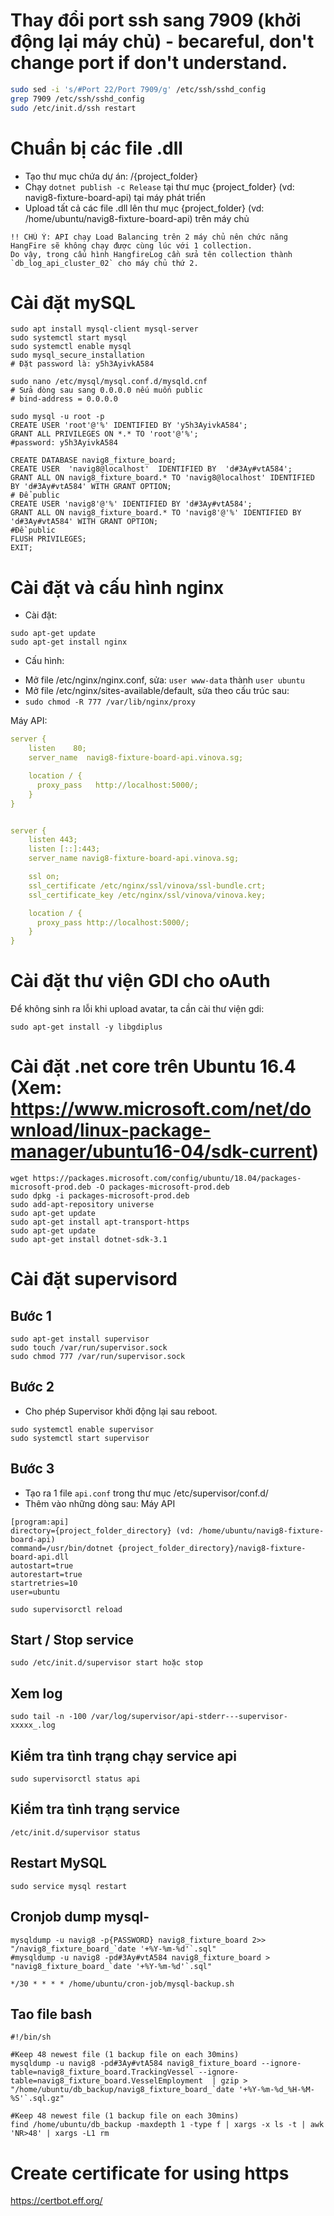 # Thay đổi port ssh sang 7909 (khởi động lại máy chủ) - becareful, don't change port if don't understand.
```bash
sudo sed -i 's/#Port 22/Port 7909/g' /etc/ssh/sshd_config
grep 7909 /etc/ssh/sshd_config
sudo /etc/init.d/ssh restart
```

# Chuẩn bị các file .dll 
- Tạo thư mục chứa dự án: /{project_folder}
- Chạy `dotnet publish -c Release` tại thư mục {project_folder} (vd: navig8-fixture-board-api) tại máy phát triển 
- Upload tất cả các file .dll lên thư mục {project_folder} (vd: /home/ubuntu/navig8-fixture-board-api) trên máy chủ
```
!! CHÚ Ý: API chạy Load Balancing trên 2 máy chủ nên chức năng HangFire sẽ không chạy được cùng lúc với 1 collection. 
Do vậy, trong cấu hình HangfireLog cần sửa tên collection thành `db_log_api_cluster_02` cho máy chủ thứ 2.
```

# Cài đặt mySQL

```shell
sudo apt install mysql-client mysql-server
sudo systemctl start mysql
sudo systemctl enable mysql
sudo mysql_secure_installation
# Đặt password là: y5h3AyivkA584
```
```shell
sudo nano /etc/mysql/mysql.conf.d/mysqld.cnf
# Sửa dòng sau sang 0.0.0.0 nếu muốn public
# bind-address = 0.0.0.0
```

```shell
sudo mysql -u root -p
CREATE USER 'root'@'%' IDENTIFIED BY 'y5h3AyivkA584';
GRANT ALL PRIVILEGES ON *.* TO 'root'@'%';
#password: y5h3AyivkA584

CREATE DATABASE navig8_fixture_board;
CREATE USER  'navig8@localhost'  IDENTIFIED BY  'd#3Ay#vtA584';
GRANT ALL ON navig8_fixture_board.* TO 'navig8@localhost' IDENTIFIED BY 'd#3Ay#vtA584' WITH GRANT OPTION;
# Để public
CREATE USER 'navig8'@'%' IDENTIFIED BY 'd#3Ay#vtA584';
GRANT ALL ON navig8_fixture_board.* TO 'navig8'@'%' IDENTIFIED BY 'd#3Ay#vtA584' WITH GRANT OPTION;
#Đề public
FLUSH PRIVILEGES;
EXIT;
```

# Cài đặt và cấu hình nginx
- Cài đặt:

```shell
sudo apt-get update
sudo apt-get install nginx
```
- Cấu hình: 
+  Mở file /etc/nginx/nginx.conf, sửa: `user www-data` thành `user ubuntu`
+  Mở file /etc/nginx/sites-available/default, sửa theo cấu trúc sau:
+ `sudo chmod -R 777 /var/lib/nginx/proxy`

Máy API:

```yaml
server {
    listen    80;
    server_name  navig8-fixture-board-api.vinova.sg;

    location / {
      proxy_pass   http://localhost:5000/;
    }
}


server {
    listen 443;
    listen [::]:443;
    server_name navig8-fixture-board-api.vinova.sg;

    ssl on;
    ssl_certificate /etc/nginx/ssl/vinova/ssl-bundle.crt;
    ssl_certificate_key /etc/nginx/ssl/vinova/vinova.key;

    location / {
      proxy_pass http://localhost:5000/;
    }
}
```	


# Cài đặt thư viện GDI cho oAuth
Để không sinh ra lỗi khi upload avatar, ta cần cài thư viện gdi:

```
sudo apt-get install -y libgdiplus
```


# Cài đặt .net core trên Ubuntu 16.4 (Xem: https://www.microsoft.com/net/download/linux-package-manager/ubuntu16-04/sdk-current)
```shell
wget https://packages.microsoft.com/config/ubuntu/18.04/packages-microsoft-prod.deb -O packages-microsoft-prod.deb
sudo dpkg -i packages-microsoft-prod.deb
sudo add-apt-repository universe
sudo apt-get update
sudo apt-get install apt-transport-https
sudo apt-get update
sudo apt-get install dotnet-sdk-3.1
```

# Cài đặt supervisord

## Bước 1
```shell
sudo apt-get install supervisor
sudo touch /var/run/supervisor.sock
sudo chmod 777 /var/run/supervisor.sock
```

## Bước 2
 - Cho phép Supervisor khởi động lại sau reboot.
```shell
sudo systemctl enable supervisor
sudo systemctl start supervisor
```


## Bước 3
 - Tạo ra 1 file `api.conf` trong thư mục /etc/supervisor/conf.d/
 - Thêm vào những dòng sau:
Máy API
```shell
[program:api]
directory={project_folder_directory} (vd: /home/ubuntu/navig8-fixture-board-api)
command=/usr/bin/dotnet {project_folder_directory}/navig8-fixture-board-api.dll
autostart=true
autorestart=true
startretries=10
user=ubuntu
```

```shell
sudo supervisorctl reload
```

## Start / Stop service

```shell
sudo /etc/init.d/supervisor start hoặc stop
```

## Xem log
```shell
sudo tail -n -100 /var/log/supervisor/api-stderr---supervisor-xxxxx_.log
```

## Kiểm tra tình trạng chạy service api 
```shell
sudo supervisorctl status api
```

## Kiểm tra tình trạng service 
```shell
/etc/init.d/supervisor status
```

## Restart MySQL
```shell
sudo service mysql restart
```


## Cronjob dump mysql-
```shell
mysqldump -u navig8 -p{PASSWORD} navig8_fixture_board 2>> "/navig8_fixture_board_`date '+%Y-%m-%d'`.sql"
#mysqldump -u navig8 -pd#3Ay#vtA584 navig8_fixture_board > "navig8_fixture_board_`date '+%Y-%m-%d'`.sql"

*/30 * * * * /home/ubuntu/cron-job/mysql-backup.sh

```


## Tao file bash
```shell
#!/bin/sh

#Keep 48 newest file (1 backup file on each 30mins)
mysqldump -u navig8 -pd#3Ay#vtA584 navig8_fixture_board --ignore-table=navig8_fixture_board.TrackingVessel --ignore-table=navig8_fixture_board.VesselEmployment  | gzip > "/home/ubuntu/db_backup/navig8_fixture_board_`date '+%Y-%m-%d_%H-%M-%S'`.sql.gz"

#Keep 48 newest file (1 backup file on each 30mins)
find /home/ubuntu/db_backup -maxdepth 1 -type f | xargs -x ls -t | awk 'NR>48' | xargs -L1 rm
```


# Create certificate for using https
https://certbot.eff.org/

